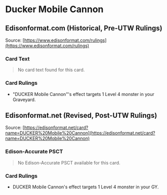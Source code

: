 # Ducker Mobile Cannon

## Edisonformat.com (Historical, Pre-UTW Rulings)

Source: [https://www.edisonformat.com/rulings](https://www.edisonformat.com/rulings)

### Card Text

> No card text found for this card.

### Card Rulings

*   "DUCKER Mobile Cannon"'s effect targets 1 Level 4 monster in your Graveyard.

## Edisonformat.net (Revised, Post-UTW Rulings)

Source: [https://edisonformat.net/card?name=DUCKER%20Mobile%20Cannon](https://edisonformat.net/card?name=DUCKER%20Mobile%20Cannon)

### Edison-Accurate PSCT

> No Edison-Accurate PSCT available for this card.

### Card Rulings

*   DUCKER Mobile Cannon's effect targets 1 Level 4 monster in your GY.
            